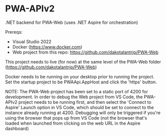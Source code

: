 # PWA-APIv2

.NET backend for PWA-Web (uses .NET Aspire for orchestration)

Prereqs:

- Visual Studio 2022
- Docker (https://www.docker.com)
- Web project from this repo: https://github.com/dakotalantrip/PWA-Web

This project needs to live (for now) at the same level of the PWA-Web folder (https://github.com/dakotalantrip/PWA-Web)

Docker needs to be running on your desktop prior to running the project.
Set the startup project to be PWAApi.AppHost and click the 'https' button. 

NOTE: The PWA-Web project has been set to a static port of 4200 for development. In order to debug the Web project from VS Code, the PWA-APIv2 project needs to be running first, and then select the 'Connect to Aspire' Launch option in VS Code, which should be set to connect to the instance already running at 4200. Debugging will only be triggered if you're using the browser that pops up from VS Code (not the browser that's loaded when launched from clicking on the web URL in the Aspire dashboard)
